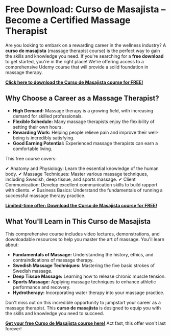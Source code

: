 # Free Download: Curso de Masajista – Become a Certified Massage Therapist

Are you looking to embark on a rewarding career in the wellness industry? A **curso de masajista** (massage therapist course) is the perfect way to gain the skills and knowledge you need. If you're searching for a **free download** to get started, you're in the right place! We're offering access to a comprehensive Udemy course that will provide a solid foundation in massage therapy.

[**Click here to download the Curso de Masajista course for FREE!**](https://udemywork.com/curso-de-masajista)

## Why Choose a Career as a Massage Therapist?

*   **High Demand:** Massage therapy is a growing field, with increasing demand for skilled professionals.
*   **Flexible Schedule:** Many massage therapists enjoy the flexibility of setting their own hours.
*   **Rewarding Work:** Helping people relieve pain and improve their well-being is incredibly satisfying.
*   **Good Earning Potential:** Experienced massage therapists can earn a comfortable living.

This free course covers:

✔ Anatomy and Physiology: Learn the essential knowledge of the human body.
✔ Massage Techniques: Master various massage techniques, including Swedish, deep tissue, and sports massage.
✔ Client Communication: Develop excellent communication skills to build rapport with clients.
✔ Business Basics: Understand the fundamentals of running a successful massage therapy practice.

[**Limited-time offer: Download the Curso de Masajista course for FREE!**](https://udemywork.com/curso-de-masajista)

## What You'll Learn in This Curso de Masajista

This comprehensive course includes video lectures, demonstrations, and downloadable resources to help you master the art of massage. You'll learn about:

*   **Fundamentals of Massage:** Understanding the history, ethics, and contraindications of massage therapy.
*   **Swedish Massage Techniques:** Mastering the five basic strokes of Swedish massage.
*   **Deep Tissue Massage:** Learning how to release chronic muscle tension.
*   **Sports Massage:** Applying massage techniques to enhance athletic performance and recovery.
*   **Hydrotherapy:** Incorporating water therapy into your massage practice.

Don't miss out on this incredible opportunity to jumpstart your career as a massage therapist. This **curso de masajista** is designed to equip you with the skills and knowledge you need to succeed.

[**Get your free Curso de Masajista course here!**](https://udemywork.com/curso-de-masajista) Act fast, this offer won't last forever!
